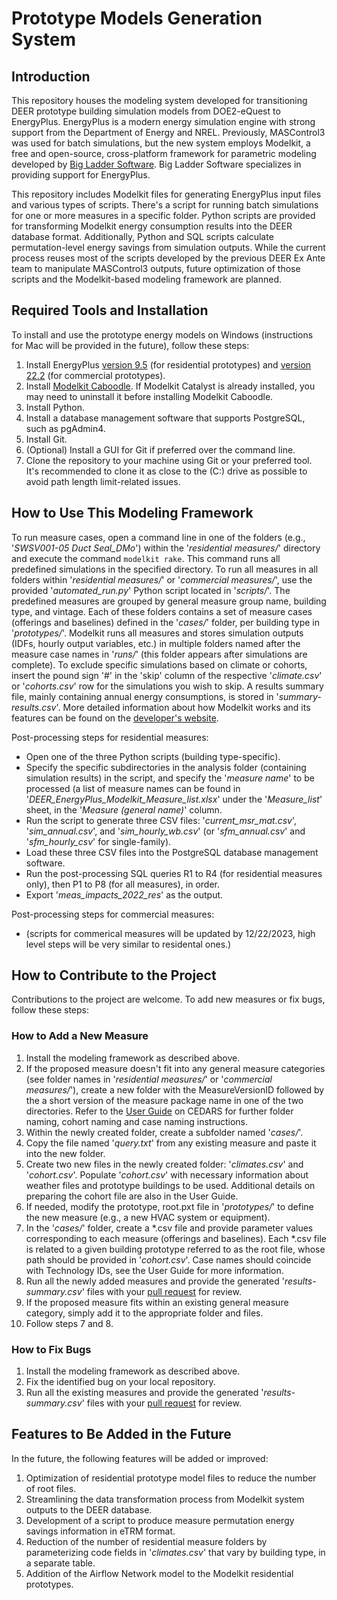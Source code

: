 # Prototype Models Generation System

## Introduction
This repository houses the modeling system developed for transitioning DEER prototype building simulation models from DOE2-eQuest to EnergyPlus. EnergyPlus is a modern energy simulation engine with strong support from the Department of Energy and NREL. Previously, MASControl3 was used for batch simulations, but the new system employs Modelkit, a free and open-source, cross-platform framework for parametric modeling developed by [Big Ladder Software](https://bigladdersoftware.com). Big Ladder Software specializes in providing support for EnergyPlus.

This repository includes Modelkit files for generating EnergyPlus input files and various types of scripts. There's a script for running batch simulations for one or more measures in a specific folder. Python scripts are provided for transforming Modelkit energy consumption results into the DEER database format. Additionally, Python and SQL scripts calculate permutation-level energy savings from simulation outputs. While the current process reuses most of the scripts developed by the previous DEER Ex Ante team to manipulate MASControl3 outputs, future optimization of those scripts and the Modelkit-based modeling framework are planned.

## Required Tools and Installation
To install and use the prototype energy models on Windows (instructions for Mac will be provided in the future), follow these steps:

1. Install EnergyPlus [version 9.5](https://github.com/NREL/EnergyPlus/releases/tag/v9.5.0) (for residential prototypes) and [version 22.2](https://github.com/NREL/EnergyPlus/releases/tag/v22.2.0) (for commercial prototypes).
2. Install [Modelkit Caboodle](https://share.bigladdersoftware.com/files/modelkit-caboodle-0.9.3+59d2aa1.exe). If Modelkit Catalyst is already installed, you may need to uninstall it before installing Modelkit Caboodle.
3. Install Python.
4. Install a database management software that supports PostgreSQL, such as pgAdmin4.
5. Install Git.
6. (Optional) Install a GUI for Git if preferred over the command line.
7. Clone the repository to your machine using Git or your preferred tool. It's recommended to clone it as close to the (C:) drive as possible to avoid path length limit-related issues.

## How to Use This Modeling Framework
To run measure cases, open a command line in one of the folders (e.g., '_SWSV001-05 Duct Seal_DMo_') within the '_residential measures/_' directory and execute the command `modelkit rake`. This command runs all predefined simulations in the specified directory. To run all measures in all folders within '_residential measures/_' or '_commercial measures/_', use the provided '_automated_run.py_' Python script located in '_scripts/_'. The predefined measures are grouped by general measure group name, building type, and vintage. Each of these folders contains a set of measure cases (offerings and baselines) defined in the '_cases/_' folder, per building type in '_prototypes/_'. Modelkit runs all measures and stores simulation outputs (IDFs, hourly output variables, etc.) in multiple folders named after the measure case names in '_runs/_' (this folder appears after simulations are complete). To exclude specific simulations based on climate or cohorts, insert the pound sign '#' in the 'skip' column of the respective '_climate.csv_' or '_cohorts.csv_' row for the simulations you wish to skip. A results summary file, mainly containing annual energy consumptions, is stored in '_summary-results.csv_'. More detailed information about how Modelkit works and its features can be found on the [developer's website](https://bigladdersoftware.com/projects/modelkit/).

Post-processing steps for residential measures:
- Open one of the three Python scripts (building type-specific).
- Specify the specific subdirectories in the analysis folder (containing simulation results) in the script, and specify the '_measure name_' to be processed (a list of measure names can be found in '_DEER_EnergyPlus_Modelkit_Measure_list.xlsx_' under the '_Measure_list_' sheet, in the '_Measure (general name)_' column.
- Run the script to generate three CSV files: '_current_msr_mat.csv_', '_sim_annual.csv_', and '_sim_hourly_wb.csv_' (or '_sfm_annual.csv_' and '_sfm_hourly_csv_' for single-family).
- Load these three CSV files into the PostgreSQL database management software.
- Run the post-processing SQL queries R1 to R4 (for residential measures only), then P1 to P8 (for all measures), in order.
- Export '_meas_impacts_2022_res_' as the output.

Post-processing steps for commercial measures:
- (scripts for commerical measures will be updated by 12/22/2023, high level steps will be very similar to residental ones.)

## How to Contribute to the Project
Contributions to the project are welcome. To add new measures or fix bugs, follow these steps:

### How to Add a New Measure
1. Install the modeling framework as described above.
2. If the proposed measure doesn't fit into any general measure categories (see folder names in '_residential measures/_' or '_commercial measures/_'), create a new folder with the MeasureVersionID followed by the a short version of the measure package name in one of the two directories. Refer to the [User Guide](https://cedars.sound-data.com/deer-resources/tools/energy-plus/) on CEDARS for further folder naming, cohort naming and case naming instructions.
3. Within the newly created folder, create a subfolder named '_cases/_'.
4. Copy the file named '_query.txt_' from any existing measure and paste it into the new folder.
5. Create two new files in the newly created folder: '_climates.csv_' and '_cohort.csv_'. Populate '_cohort.csv_' with necessary information about weather files and prototype buildings to be used. Additional details on preparing the cohort file are also in the User Guide.
6. If needed, modify the prototype, root.pxt file in '_prototypes/_' to define the new measure (e.g., a new HVAC system or equipment).
7. In the '_cases/_' folder, create a *.csv file and provide parameter values corresponding to each measure (offerings and baselines). Each *.csv file is related to a given building prototype referred to as the root file, whose path should be provided in '_cohort.csv_'. Case names should coincide with Technology IDs, see the User Guide for more information.
8. Run all the newly added measures and provide the generated '_results-summary.csv_' files with your [pull request](https://docs.github.com/en/pull-requests/collaborating-with-pull-requests/proposing-changes-to-your-work-with-pull-requests/about-pull-requests) for review.
9. If the proposed measure fits within an existing general measure category, simply add it to the appropriate folder and files.
10. Follow steps 7 and 8.

### How to Fix Bugs
1. Install the modeling framework as described above.
2. Fix the identified bug on your local repository.
3. Run all the existing measures and provide the generated '_results-summary.csv_' files with your [pull request](https://docs.github.com/en/pull-requests/collaborating-with-pull-requests/proposing-changes-to-your-work-with-pull-requests/about-pull-requests) for review.

## Features to Be Added in the Future
In the future, the following features will be added or improved:

1. Optimization of residential prototype model files to reduce the number of root files.
2. Streamlining the data transformation process from Modelkit system outputs to the DEER database.
3. Development of a script to produce measure permutation energy savings information in eTRM format.
4. Reduction of the number of residential measure folders by parameterizing code fields in '_climates.csv_' that vary by building type, in a separate table.
5. Addition of the Airflow Network model to the Modelkit residential prototypes.
